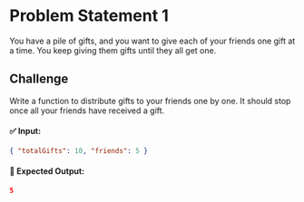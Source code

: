 # Problem Statement 1

You have a pile of gifts, and you want to give each of your friends one gift at a time. You keep giving them gifts until they all get one.

## Challenge

Write a function to distribute gifts to your friends one by one. It should stop once all your friends have received a gift.

#### ✅ Input:

```json
{ "totalGifts": 10, "friends": 5 }
```

#### 🎯 Expected Output:

```json
5
```
